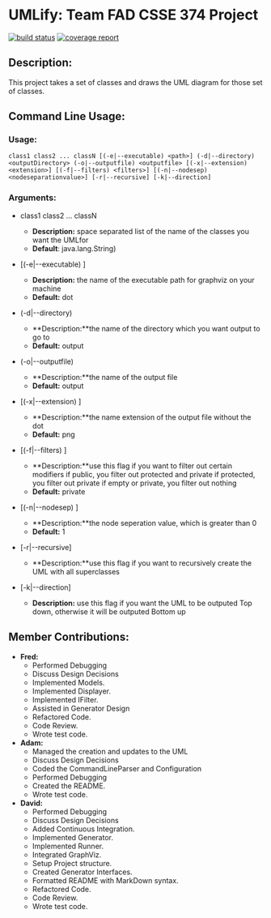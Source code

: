 # UMLify: Team FAD CSSE 374 Project
[![build status](https://ada.csse.rose-hulman.edu/zhangq2/Fad/badges/master/build.svg)](https://ada.csse.rose-hulman.edu/zhangq2/Fad/commits/master)
[![coverage report](https://ada.csse.rose-hulman.edu/zhangq2/Fad/badges/master/coverage.svg)](https://ada.csse.rose-hulman.edu/zhangq2/Fad/commits/master)

## Description:
This project takes a set of classes and draws the UML diagram for those set of classes.

## Command Line Usage:
### Usage:
`class1 class2 ... classN [(-e|--executable) <path>] (-d|--directory) <outputDirectory> (-o|--outputfile) <outputfile> [(-x|--extension) <extension>] [(-f|--filters) <filters>] [(-n|--nodesep) <nodeseparationvalue>] [-r|--recursive] [-k|--direction]`

### Arguments:
  - class1 class2 ... classN
     - **Description:** space separated list of the name of the classes you want the UMLfor
     - **Default**: java.lang.String)

  - [(-e|--executable) <path>]
      - **Description:** the name of the executable path for graphviz on your machine
      - **Default:** dot

  - (-d|--directory) <outputDirectory>
      - **Description:**the name of the directory which you want output to go to
      - **Default:** output

  - (-o|--outputfile) <outputfile>
      - **Description:**the name of the output file
      - **Default:** output

  - [(-x|--extension) <extension>]
      - **Description:**the name extension of the output file without the dot
      - **Default:** png

  - [(-f|--filters) <filters>]
      - **Description:**use this flag if you want to filter out certain modifiers
        if public, you filter out protected and private
        if protected, you filter out private
        if empty or private, you filter out nothing
      - **Default:** private

  - [(-n|--nodesep) <nodeseparationvalue>]
      - **Description:**the node seperation value, which is greater than 0
      - **Default:** 1

  - [-r|--recursive]
      - **Description:**use this flag if you want to recursively create the UML with all superclasses

  - [-k|--direction]
      - **Description:** use this flag if you want the UML to be outputed Top down, otherwise it will be outputed Bottom up

## Member Contributions:
- **Fred:**
  - Performed Debugging
  - Discuss Design Decisions
  - Implemented Models.
  - Implemented Displayer.
  - Implemented IFilter.
  - Assisted in Generator Design
  - Refactored Code.
  - Code Review.
  - Wrote test code.
- **Adam:**
  - Managed the creation and updates to the UML
  - Discuss Design Decisions
  - Coded the CommandLineParser and Configuration
  - Performed Debugging
  - Created the README.
  - Wrote test code.
- **David:**
  - Performed Debugging
  - Discuss Design Decisions
  - Added Continuous Integration.
  - Implemented Generator.
  - Implemented Runner.
  - Integrated GraphViz.
  - Setup Project structure.
  - Created Generator Interfaces.
  - Formatted README with MarkDown syntax.
  - Refactored Code.
  - Code Review.
  - Wrote test code.
